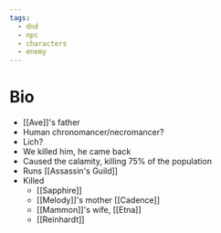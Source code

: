 ```yaml
---
tags:
  - dnd
  - npc
  - characters
  - enemy
---
```

# Bio
- [[Ave]]'s father
- Human chronomancer/necromancer?
- Lich?
- We killed him, he came back
- Caused the calamity, killing 75% of the population
- Runs [[Assassin's Guild]]
- Killed
	- [[Sapphire]]
	- [[Melody]]'s mother [[Cadence]]
	- [[Mammon]]'s wife, [[Etna]]
	- [[Reinhardt]]